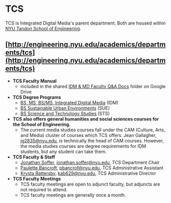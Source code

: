 # TCS
TCS is Integrated Digital Media's parent department. Both are housed within [NYU Tandon School of Engineering](http://engineering.nyu.edu).

## [http://engineering.nyu.edu/academics/departments/tcs](http://engineering.nyu.edu/academics/departments/tcs)

* **TCS Faculty Manual** 
  * included in the shared [IDM & MD Faculty Q&A Docs](https://drive.google.com/open?id=0B3GbS-Wqk2AHNUhHdkswemxud2c) folder on Google Drive
* **TCS Degree Programs**
  * [BS, MS, BS/MS, Integrated Digital Media](http://bxmc.poly.edu/#programs) \(IDM\)
  * [BS Sustainable Urban Environments](http://engineering.nyu.edu/academics/programs/sustainable-urban-environments-bs) \(SUE\)
  * [BS Science and Technology Studies](http://engineering.nyu.edu/academics/programs/science-and-technology-studies-bs) \(STS\)
* **TCS also offers general humanities and social sciences courses for the School of Engineering.**
  * The current media studies courses fall under the CAM \(Culture, Arts, and Media\) cluster of courses which TCS offers. Jean Gallagher, jg2835@nyu.edu, is technically the head of CAM courses. However, the media studies courses are degree requirements for IDM students, but any student can take them.
* **TCS Faculty & Staff**
  * [Jonathan Soffer](http://engineering.nyu.edu/people/jonathan-m-soffer), jonathan.soffer@nyu.edu, TCS Department Chair
  * [Paulette Bancroft](http://engineering.nyu.edu/people/paulette-bancroft), pbancrof@nyu.edu, TCS Administrative Assistant 
  * [Krysta Battersby](http://engineering.nyu.edu/people/krysta-battersby), kab629@nyu.edu, TCS Administrative Director
* **TCS Faculty Meetings**
  * TCS faculty meetings are open to adjunct faculty, but adjuncts are not required to attend.
  * TCS faculty meetings are generally once a month.

